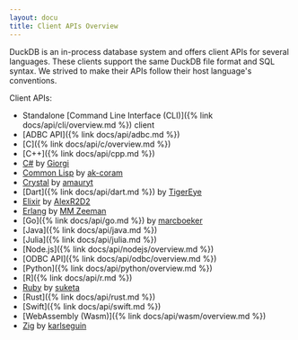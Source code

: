 ```yaml
---
layout: docu
title: Client APIs Overview
---
```


DuckDB is an in-process database system and offers client APIs for several languages. These clients support the same DuckDB file format and SQL syntax. We strived to make their APIs follow their host language's conventions.

Client APIs:

* Standalone [Command Line Interface (CLI)]({% link docs/api/cli/overview.md %}) client
* [ADBC API]({% link docs/api/adbc.md %})
* [C]({% link docs/api/c/overview.md %})
* [C++]({% link docs/api/cpp.md %})
* [C#](https://github.com/Giorgi/DuckDB.NET) by [Giorgi](https://github.com/Giorgi)
* [Common Lisp](https://github.com/ak-coram/cl-duckdb) by [ak-coram](https://github.com/ak-coram)
* [Crystal](https://github.com/amauryt/crystal-duckdb) by [amauryt](https://github.com/amauryt)
* [Dart]({% link docs/api/dart.md %}) by [TigerEye](https://www.tigereye.com/)
* [Elixir](https://github.com/AlexR2D2/duckdbex) by [AlexR2D2](https://github.com/AlexR2D2/duckdbex)
* [Erlang](https://github.com/mmzeeman/educkdb) by [MM Zeeman](https://github.com/mmzeeman)
* [Go]({% link docs/api/go.md %}) by [marcboeker](https://github.com/marcboeker)
* [Java]({% link docs/api/java.md %})
* [Julia]({% link docs/api/julia.md %})
* [Node.js]({% link docs/api/nodejs/overview.md %})
* [ODBC API]({% link docs/api/odbc/overview.md %})
* [Python]({% link docs/api/python/overview.md %})
* [R]({% link docs/api/r.md %})
* [Ruby](https://github.com/suketa/ruby-duckdb) by [suketa](https://github.com/suketa)
* [Rust]({% link docs/api/rust.md %})
* [Swift]({% link docs/api/swift.md %})
* [WebAssembly (Wasm)]({% link docs/api/wasm/overview.md %})
* [Zig](https://github.com/karlseguin/zuckdb.zig) by [karlseguin](https://github.com/karlseguin)
